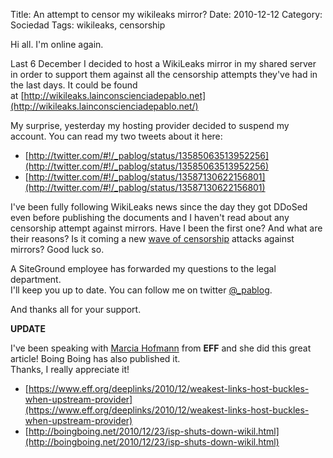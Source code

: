 Title: An attempt to censor my wikileaks mirror?
Date: 2010-12-12
Category: Sociedad
Tags: wikileaks, censorship

Hi all. I'm online again.

Last 6 December I decided to host a WikiLeaks mirror in my shared server in order to support them against all the censorship attempts
they've had in the last days. It could be found
at [http://wikileaks.lainconscienciadepablo.net](http://wikileaks.lainconscienciadepablo.net/)

My surprise, yesterday my hosting provider decided to suspend my account. You can read my two tweets about it here:  

- [http://twitter.com/#!/_pablog/status/13585063513952256](http://twitter.com/#!/_pablog/status/13585063513952256)  
- [http://twitter.com/#!/_pablog/status/13587130622156801](http://twitter.com/#!/_pablog/status/13587130622156801)

I've been fully following WikiLeaks news since the day they got DDoSed even before publishing the documents and I haven't read about any
censorship attempt against mirrors. Have I been the first one? And what are their reasons? Is it coming a new [wave of
censorship](http://www.softlayer.com/) attacks against mirrors? Good luck so. 

A SiteGround employee has forwarded my questions to the legal department.  
I'll keep you up to date. You can follow me on twitter [@_pablog](http://twitter.com/_pablog).

And thanks all for your support.

**UPDATE**

I've been speaking with [Marcia Hofmann](https://www.eff.org/about/staff/marcia-hofmann) from **EFF** and she did this great article! Boing Boing has also published it.  
Thanks, I really appreciate it!

- [https://www.eff.org/deeplinks/2010/12/weakest-links-host-buckles-when-upstream-provider](https://www.eff.org/deeplinks/2010/12/weakest-links-host-buckles-when-upstream-provider)
- [http://boingboing.net/2010/12/23/isp-shuts-down-wikil.html](http://boingboing.net/2010/12/23/isp-shuts-down-wikil.html)
